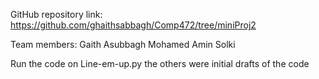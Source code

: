 GitHub repository link: https://github.com/ghaithsabbagh/Comp472/tree/miniProj2

Team members: Gaith Asubbagh
              Mohamed Amin Solki
             
Run the code on Line-em-up.py the others were initial drafts of the code
